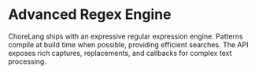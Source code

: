 # Advanced Regex Engine

ChoreLang ships with an expressive regular expression engine. Patterns compile
at build time when possible, providing efficient searches. The API exposes rich
captures, replacements, and callbacks for complex text processing.
